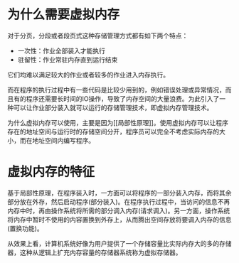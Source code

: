 # 为什么需要虚拟内存
对于分页，分段或者段页式这种存储管理方式都有如下两个特点：
- 一次性：作业全部装入才能执行
- 驻留性：作业常驻内存直到运行结束

它们均难以满足较大的作业或者较多的作业进入内存执行。

而在程序的执行过程中有一些代码是比较少用到的，例如错误处理或异常情况，而且有的程序还需要长时间的IO操作，导致了内存空间的大量浪费。为此引入了一种可以让作业部分装入就可以运行的存储管理技术，即虚拟内存管理技术。

为什么虚拟内存可以使用，主要是因为[[局部性原理]]。使用虚拟内存可以让程序存在的地址空间与运行时的存储空间分开，程序员可以完全不考虑实际内存的大小，而在地址空间内编写程序。

# 虚拟内存的特征
基于局部性原理，在程序装入时，一方面可以将程序的一部分装入内存，而将其余部分放在外存，然后启动程序(部分装入)。在程序执行过程中，当访问的信息不再内存中时，再由操作系统将所需的部分调入内存(请求调入)。另一方面，操作系统将内存中暂时不使用的内容置换到外存上，从而腾出空间存放将要调入内存的信息(置换功能)。

从效果上看，计算机系统好像为用户提供了一个存储容量比实际内存大的多的存储器，这种从逻辑上扩充内存容量的存储器系统称为虚拟存储器。

